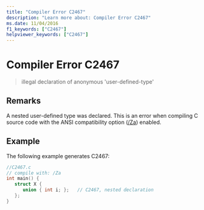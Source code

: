 ```yaml
---
title: "Compiler Error C2467"
description: "Learn more about: Compiler Error C2467"
ms.date: 11/04/2016
f1_keywords: ["C2467"]
helpviewer_keywords: ["C2467"]
---
```

# Compiler Error C2467

> illegal declaration of anonymous 'user-defined-type'

## Remarks

A nested user-defined type was declared. This is an error when compiling C source code with the ANSI compatibility option ([/Za](../../build/reference/za-ze-disable-language-extensions.md)) enabled.

## Example

The following example generates C2467:

```c
//C2467.c
// compile with: /Za
int main() {
   struct X {
      union { int i; };   // C2467, nested declaration
   };
}
```
